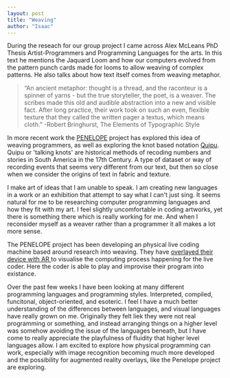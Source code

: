 ```yaml
---
layout: post
title: "Weaving"
author: "Isaac"
---
```


During the reseach for our group project I came across Alex McLeans PhD Thesis Artist-Programmers and Programming Languages for the arts. 
In this text he mentions the Jaquard Loom and how our computers evolved from the pattern punch cards made for looms to allow weaving of complex patterns. He also talks about how text itself comes from weaving metaphor.
>“An ancient metaphor: thought is a thread, and the raconteur is a spinner of yarns - but the true storyteller, the poet, is a weaver. The scribes made this old and audible abstraction into a new and visible fact. After long practice, their work took on such an even, flexible texture that they called the written pager a textus, which means cloth.” -Robert Bringhurst, The Elements of Typographic Style

In more recent work the [PENELOPE](http://penelope.hypotheses.org/) project has explored this idea of weaving programmers, as well as exploring the knot based notation [Quipu](https://en.wikipedia.org/wiki/Quipu). Quipu or 'talking knots' are historical methods of recoding numbers and stories in South America in the 17th Century. A type of dataset or way of recording events that seems very different from our text, but then so close when we consider the origins of text in fabric and texture. 

I make art of ideas that I am unable to speak. I am creating new languages in a work or an exhibition that attempt to say what I can't just sing. It seems natural for me to be researching computer programming languages and how they fit with my art. I feel slightly uncomfortable in coding artworks, yet there is something there which is really working for me. And when I reconsider myself as a weaver rather than a programmer it all makes a lot more sense. 

The PENELOPE project has been developing an physical live coding machine based around research into weaving. They have [overlayed their device with AR ](https://www.youtube.com/watch?time_continue=1&v=pLpHBUmwGCk)to visualise the computing process happening for the live coder.
Here the coder is able to play and improvise their program into existance. 

Over the past few weeks I have been looking at many different programming languages and programming styles. Interpreted, compiled, funcitonal, object-oriented, and esoteric. I feel I have a much better understanding of the differences between languages, and visual languages have really grown on me. Originally they felt liek they were not real programming or something, and instead arranging things on a higher level was somehow avoiding the issue of the languages beneath, but I have come to really appreciate the playfulness of fluidity that higher level languages allow. I am excited to explore how physical programming can work, especially with image recognition becoming much more developed and the possibility for augmented reality overlays, like the Penelope project are exploring.